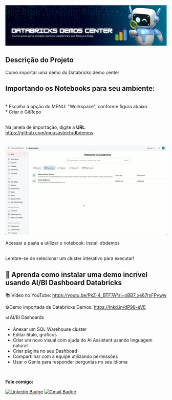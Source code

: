 <img src="https://github.com/mousastech/dbdemos/blob/527a3ac37b007904b0189de1e22a4e8581fde9c2/files/header.png?raw=true">


## Descrição do Projeto
<p align="left">Como importar uma demo do Databricks demo center</p>

## Importando os Notebooks para seu ambiente:
</br>
* Escolha a opção do MENU:  "Workspace", conforme figura abaixo.</br>
* Criar o GitRepo </br></br>

Na janela de importação, digite a **URL** https://github.com/mousastech/dbdemos

</br>

<img src="https://github.com/mousastech/dbdemos/blob/main/files/Install.gif?raw=true">

</br>

Acessar a pasta <files> e utilizar o notebook: Install dbdemos
</br></br>

Lembre-se de selecionar um cluster interativo para executar!

## 🚀 Aprenda como instalar uma demo incrível usando AI/BI Dashboard Databricks

📚 Vídeo no YouTube: https://youtu.be/PkZ-4_BTF7A?si=oBB7_xe67rxFPvww

⚙️Demo importada de Databricks Demos: https://lnkd.in/dP98-eVE

📊AI/BI Dashoards
- Anexar um SQL Warehouse cluster
- Editar título, gráficos
- Criar um novo visual com ajuda do AI Assistant usando linguagem natural
- Criar página no seu Dashboad 
- Compartilhar com a equipe utilizando permissões
- Usar o Genie para responder perguntas no seu idioma

<br>

<b>Fale comigo:</b>

[![Linkedin Badge](https://img.shields.io/badge/-Moises-blue?style=flat-square&logo=Linkedin&logoColor=white&link=https://www.linkedin.com/in/rochamoises/)](https://www.linkedin.com/in/rochamoises/) 
[![Gmail Badge](https://img.shields.io/badge/-mousas.rocha@gmail.com-c14438?style=flat-square&logo=Gmail&logoColor=white&link=mailto:mousas.rocha@gmail.com)](mailto:mousas.rocha@gmail.com)
